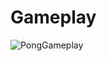 # Gameplay
![PongGameplay](https://github.com/muhammeteminsen/Pong-Clone/assets/116170392/2a87a956-0828-4c2e-b591-859d17f19b80)

